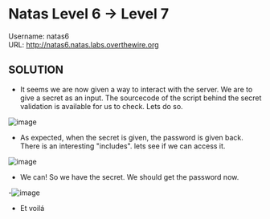 # Natas Level 6 → Level 7

Username: natas6 <br>
URL:      http://natas6.natas.labs.overthewire.org

## SOLUTION

- It seems we are now given a way to interact with the server. We are to give a secret as an input. The sourcecode of the script behind the secret validation is available for us to check. Lets do so.

 ![image](https://user-images.githubusercontent.com/44790709/206010773-f7d400c3-70f8-4a6c-a26b-be37b5aeb043.png)

- As expected, when the secret is given, the password is given back. There is an interesting "includes". lets see if we can access it.

 ![image](https://user-images.githubusercontent.com/44790709/206010896-3d6509bf-dc06-4df1-be14-d0c99071d9c0.png)

- We can! So we have the secret. We should get the password now.

 -![image](https://user-images.githubusercontent.com/44790709/206011011-1c87c8e3-8ca6-408f-9ede-e2f3acd16779.png)

- Et voilá
